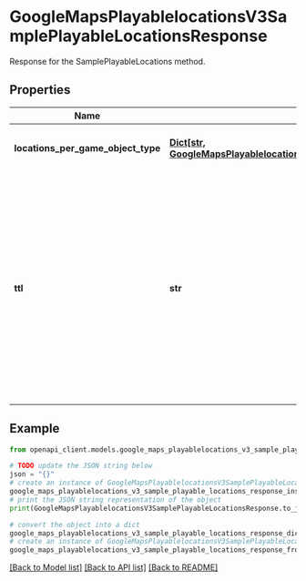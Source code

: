 # GoogleMapsPlayablelocationsV3SamplePlayableLocationsResponse

 Response for the SamplePlayableLocations method.

## Properties

Name | Type | Description | Notes
------------ | ------------- | ------------- | -------------
**locations_per_game_object_type** | [**Dict[str, GoogleMapsPlayablelocationsV3SamplePlayableLocationList]**](GoogleMapsPlayablelocationsV3SamplePlayableLocationList.md) | Each PlayableLocation object corresponds to a game_object_type specified in the request. | [optional] 
**ttl** | **str** | Required. Specifies the \&quot;time-to-live\&quot; for the set of playable locations. You can use this value to determine how long to cache the set of playable locations. After this length of time, your back-end game server should issue a new SamplePlayableLocations request to get a fresh set of playable locations (because for example, they might have been removed, a park might have closed for the day, a business might have closed permanently). | [optional] 

## Example

```python
from openapi_client.models.google_maps_playablelocations_v3_sample_playable_locations_response import GoogleMapsPlayablelocationsV3SamplePlayableLocationsResponse

# TODO update the JSON string below
json = "{}"
# create an instance of GoogleMapsPlayablelocationsV3SamplePlayableLocationsResponse from a JSON string
google_maps_playablelocations_v3_sample_playable_locations_response_instance = GoogleMapsPlayablelocationsV3SamplePlayableLocationsResponse.from_json(json)
# print the JSON string representation of the object
print(GoogleMapsPlayablelocationsV3SamplePlayableLocationsResponse.to_json())

# convert the object into a dict
google_maps_playablelocations_v3_sample_playable_locations_response_dict = google_maps_playablelocations_v3_sample_playable_locations_response_instance.to_dict()
# create an instance of GoogleMapsPlayablelocationsV3SamplePlayableLocationsResponse from a dict
google_maps_playablelocations_v3_sample_playable_locations_response_from_dict = GoogleMapsPlayablelocationsV3SamplePlayableLocationsResponse.from_dict(google_maps_playablelocations_v3_sample_playable_locations_response_dict)
```
[[Back to Model list]](../README.md#documentation-for-models) [[Back to API list]](../README.md#documentation-for-api-endpoints) [[Back to README]](../README.md)


